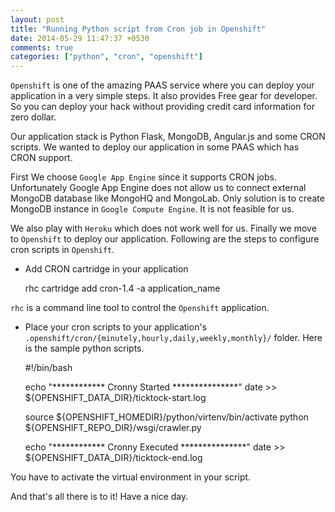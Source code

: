 ```yaml
---
layout: post
title: "Running Python script from Cron job in Openshift"
date: 2014-05-29 11:47:37 +0530
comments: true
categories: ["python", "cron", "openshift"]
---
```


`Openshift` is one of the amazing PAAS service where you can deploy
your application in a very simple steps. It also provides Free gear for developer.
So you can deploy your hack without providing credit card information for zero dollar.

Our application stack is Python Flask, MongoDB, Angular.js and some CRON scripts.
We wanted to deploy our application in some PAAS which has CRON support.

First We choose `Google App Engine` since it supports CRON jobs.
Unfortunately Google App Engine does not allow us to connect external MongoDB
database like MongoHQ and MongoLab. Only solution is to create MongoDB instance
in `Google Compute Engine`. It is not feasible for us.

We also play with `Heroku` which does not work well for us.
Finally we move to `Openshift` to deploy our application. Following are the
steps to configure cron scripts in `Openshift`.

* Add CRON cartridge in your application

    rhc cartridge add cron-1.4 -a application_name

`rhc` is a command line tool to control the `Openshift` application.

* Place your cron scripts to your application's `.openshift/cron/{minutely,hourly,daily,weekly,monthly}/` folder. Here is the sample python scripts.

    #!/bin/bash

    echo "************ Cronny Started ***************"
    date >> ${OPENSHIFT_DATA_DIR}/ticktock-start.log

    source ${OPENSHIFT_HOMEDIR}/python/virtenv/bin/activate
    python ${OPENSHIFT_REPO_DIR}/wsgi/crawler.py

    echo "************ Cronny Executed ***************"
    date >> ${OPENSHIFT_DATA_DIR}/ticktock-end.log

You have to activate the virtual environment in your script.

And that's all there is to it! Have a nice day.


